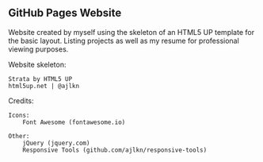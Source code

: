 ## GitHub Pages Website

Website created by myself using the skeleton of an HTML5 UP template for the basic layout. Listing projects as well as my resume for professional viewing purposes.


Website skeleton:

	Strata by HTML5 UP
	html5up.net | @ajlkn



Credits:

	Icons:
		Font Awesome (fontawesome.io)

	Other:
		jQuery (jquery.com)
		Responsive Tools (github.com/ajlkn/responsive-tools)
